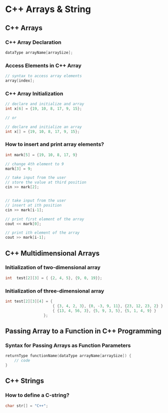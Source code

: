 # C++ Arrays & String

## C++ Arrays

### C++ Array Declaration

```c
dataType arrayName[arraySize];
```

### Access Elements in C++ Array

```c
// syntax to access array elements
array[index];
```

### C++ Array Initialization


```c
// declare and initialize and array
int x[6] = {19, 10, 8, 17, 9, 15};

// or

// declare and initialize an array
int x[] = {19, 10, 8, 17, 9, 15};
```

### How to insert and print array elements?

```c
int mark[5] = {19, 10, 8, 17, 9}

// change 4th element to 9
mark[3] = 9;

// take input from the user
// store the value at third position
cin >> mark[2];


// take input from the user
// insert at ith position
cin >> mark[i-1];

// print first element of the array
cout << mark[0];

// print ith element of the array
cout >> mark[i-1];
```

## C++ Multidimensional Arrays

### Initialization of two-dimensional array

```c
int  test[2][3] = { {2, 4, 5}, {9, 0, 19}};
```

###  Initialization of three-dimensional array

```c
int test[2][3][4] = { 
                     { {3, 4, 2, 3}, {0, -3, 9, 11}, {23, 12, 23, 2} },
                     { {13, 4, 56, 3}, {5, 9, 3, 5}, {5, 1, 4, 9} }
                 };
```

## Passing Array to a Function in C++ Programming

### Syntax for Passing Arrays as Function Parameters

```c
returnType functionName(dataType arrayName[arraySize]) {
    // code
}
```

## C++ Strings

### How to define a C-string?

```c
char str[] = "C++";
```
